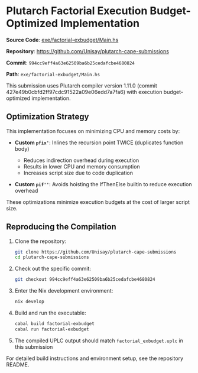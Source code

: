 # Plutarch Factorial Execution Budget-Optimized Implementation

**Source Code**: [exe/factorial-exbudget/Main.hs](https://github.com/Unisay/plutarch-cape-submissions/blob/994cc9eff4a63e62509ba6b25cedafcbe4680824/exe/factorial-exbudget/Main.hs)

**Repository**: <https://github.com/Unisay/plutarch-cape-submissions>

**Commit**: `994cc9eff4a63e62509ba6b25cedafcbe4680824`

**Path**: `exe/factorial-exbudget/Main.hs`

This submission uses Plutarch compiler version 1.11.0 (commit 427e49b0cbfd2ff97cdc91522a09e06edd7a7fa6) with execution budget-optimized implementation.

## Optimization Strategy

This implementation focuses on minimizing CPU and memory costs by:

- **Custom `pfix'`**: Inlines the recursion point TWICE (duplicates function body)
  - Reduces indirection overhead during execution
  - Results in lower CPU and memory consumption
  - Increases script size due to code duplication

- **Custom `pif''`**: Avoids hoisting the IfThenElse builtin to reduce execution overhead

These optimizations minimize execution budgets at the cost of larger script size.

## Reproducing the Compilation

1. Clone the repository:

   ```bash
   git clone https://github.com/Unisay/plutarch-cape-submissions
   cd plutarch-cape-submissions
   ```

2. Check out the specific commit:

   ```bash
   git checkout 994cc9eff4a63e62509ba6b25cedafcbe4680824
   ```

3. Enter the Nix development environment:

   ```bash
   nix develop
   ```

4. Build and run the executable:

   ```bash
   cabal build factorial-exbudget
   cabal run factorial-exbudget
   ```

5. The compiled UPLC output should match `factorial_exbudget.uplc` in this submission

For detailed build instructions and environment setup, see the repository README.
